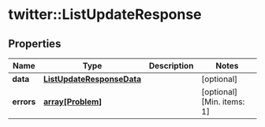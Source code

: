 # twitter::ListUpdateResponse


## Properties
Name | Type | Description | Notes
------------ | ------------- | ------------- | -------------
**data** | [**ListUpdateResponseData**](ListUpdateResponse_data.md) |  | [optional] 
**errors** | [**array[Problem]**](Problem.md) |  | [optional] [Min. items: 1] 


